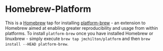 Homebrew-Platform
=================

This is a [Homebrew](http://brew.sh/) tap for installing
[platform-brew](https://github.com/jmchilton/platform-brew) - an
extension to Homebrew aimed at enabling greater reproducibility and
usage from within platforms. To install ``platform-brew`` once you have
installed Homebrew or linuxbrew - simply execute `brew tap
jmchilton/platform` and then `brew install --HEAD platform-brew`.
